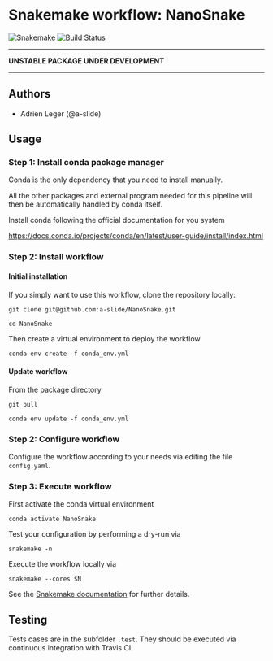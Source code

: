 # Snakemake workflow: NanoSnake

[![Snakemake](https://img.shields.io/badge/snakemake-≥5.4.2-brightgreen.svg)](https://snakemake.bitbucket.io)
[![Build Status](https://travis-ci.org/snakemake-workflows/NanoSnake.svg?branch=master)](https://travis-ci.org/snakemake-workflows/NanoSnake)

---

**UNSTABLE PACKAGE UNDER DEVELOPMENT**

---

## Authors

* Adrien Leger (@a-slide)

## Usage

### Step 1: Install conda package manager

Conda is the only dependency that you need to install manually.

All the other packages and external program needed for this pipeline will then be automatically handled by conda itself.

Install conda following the official documentation for you system

https://docs.conda.io/projects/conda/en/latest/user-guide/install/index.html

### Step 2: Install workflow

#### Initial installation

If you simply want to use this workflow, clone the repository locally:

`git clone git@github.com:a-slide/NanoSnake.git`

`cd NanoSnake`

Then create a virtual environment to deploy the workflow

`conda env create -f conda_env.yml`


#### Update workflow

From the package directory

`git pull`

`conda env update -f conda_env.yml`

### Step 2: Configure workflow

Configure the workflow according to your needs via editing the file `config.yaml`.

### Step 3: Execute workflow

First activate the conda virtual environment

`conda activate NanoSnake`

Test your configuration by performing a dry-run via

    snakemake -n

Execute the workflow locally via

    snakemake --cores $N


See the [Snakemake documentation](https://snakemake.readthedocs.io) for further details.

## Testing

Tests cases are in the subfolder `.test`. They should be executed via continuous integration with Travis CI.
